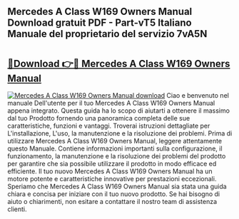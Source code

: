 ## Mercedes A Class W169 Owners Manual Download gratuit PDF - Part-vT5 Italiano Manuale del proprietario del servizio 7vA5N

# <h2><a href="http://dfbmpv.blite.top/?on=Mercedes+A+Class+W169+Owners+Manual">🔗Download 👉🔴 Mercedes A Class W169 Owners Manual</a></h2>

[![Mercedes A Class W169 Owners Manual download](https://i.imgur.com/lujVjoI.png)](http://dfbmpv.blite.top/?on=Mercedes+A+Class+W169+Owners+Manual)
Ciao e benvenuto nel manuale Dell'utente per il tuo Mercedes A Class W169 Owners Manual appena integrato. Questa guida ha lo scopo di aiutarti a ottenere il massimo dal tuo Prodotto fornendo una panoramica completa delle sue caratteristiche, funzioni e vantaggi. Troverai istruzioni dettagliate per L'installazione, L'uso, la manutenzione e la risoluzione dei problemi. Prima di utilizzare Mercedes A Class W169 Owners Manual, leggere attentamente questo Manuale. Contiene informazioni importanti sulla configurazione, il funzionamento, la manutenzione e la risoluzione dei problemi del prodotto per garantire che sia possibile utilizzare il prodotto in modo efficace ed efficiente. Il tuo nuovo Mercedes A Class W169 Owners Manual ha un motore potente e caratteristiche innovative per prestazioni eccezionali. Speriamo che Mercedes A Class W169 Owners Manual sia stata una guida chiara e concisa per iniziare con il tuo nuovo prodotto. Se hai bisogno di aiuto o chiarimenti, non esitare a contattare il nostro team di assistenza clienti.
